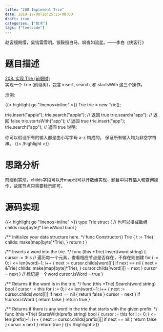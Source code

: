 ```yaml
---
title: "208 Implement Trie"
date: 2019-12-08T16:25:25+08:00
draft: true
categories: ["技术"]
tags: ["leetcode"]
---
```

赵客缦胡缨，吴钩霜雪明。银鞍照白马，飒沓如流星。——李白《侠客行》
<!--more-->
# 题目描述
[208. 实现 Trie (前缀树)](https://leetcode-cn.com/problems/implement-trie-prefix-tree/)   
实现一个 Trie (前缀树)，包含 insert, search, 和 startsWith 这三个操作。

示例:

{{< highlight go "linenos=inline" >}}
Trie trie = new Trie();

trie.insert("apple");
trie.search("apple");   // 返回 true
trie.search("app");     // 返回 false
trie.startsWith("app"); // 返回 true
trie.insert("app");
trie.search("app");     // 返回 true
说明:

你可以假设所有的输入都是由小写字母 a-z 构成的。
保证所有输入均为非空字符串。
{{< /highlight >}}

# 思路分析
前缀树实现，childs字段可以开map也可以开数组实现，题目中只有插入和查询操作，故尾节点只需要标示即可。  

# 源码实现
{{< highlight go "linenos=inline" >}}
type Trie struct {
	// 也可以换成数组
	childs map[byte]*Trie
	isWord bool
}

/** Initialize your data structure here. */
func Constructor() Trie {
	t := Trie{
		childs: make(map[byte]*Trie),
	}
	return t
}

/** Inserts a word into the trie. */
func (this *Trie) Insert(word string) {
	cursor := this
	// 遍历每一个元素，查看相应节点是否存在，不存在则创建
	for i := 0; i <= len(word)-1; i++ {
		next := cursor.childs[word[i]]
		if next == nil {
			next = &Trie{
				childs: make(map[byte]*Trie),
			}
			cursor.childs[word[i]] = next
		}
		cursor = next
	}
	// 标记是一个word
	cursor.isWord = true
}

/** Returns if the word is in the trie. */
func (this *Trie) Search(word string) bool {
	cursor := this
	for i := 0; i <= len(word)-1; i++ {
		next := cursor.childs[word[i]]
		if next == nil {
			return false
		}
		cursor = next
	}
	if !cursor.isWord {
		return false
	}
	return true
}

/** Returns if there is any word in the trie that starts with the given prefix. */
func (this *Trie) StartsWith(prefix string) bool {
	cursor := this
	for i := 0; i <= len(prefix)-1; i++ {
		next := cursor.childs[prefix[i]]
		if next == nil {
			return false
		}
		cursor = next
	}
	return true
}
{{< /highlight >}}


